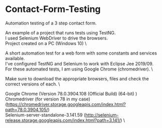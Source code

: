 # Contact-Form-Testing
Automation testing of a 3 step contact form.

An example of a project that runs tests using TestNG. \
I used Selenium WebDriver to drive the browsers. \
Project created on a PC (Windows 10) \

  A short automation test for a web form with some constants and services available. \
  I've configured TestNG and Selenium to work with Eclipse Jee 2019/09. \
  For these automated tests, I am using Google Chrome (chromedriver). \
  
  Make sure to download the appropriate browsers, files and check the correct versions of each. \
  
  Google Chrome (Version 78.0.3904.108 (Official Build) (64-bit) ) \
  Chromedriver (for version 78 in my case) (https://chromedriver.storage.googleapis.com/index.html?path=78.0.3904.105/) \
  Selenium-server-standalone-3.141.59 (http://selenium-release.storage.googleapis.com/index.html?path=3.141/) \
